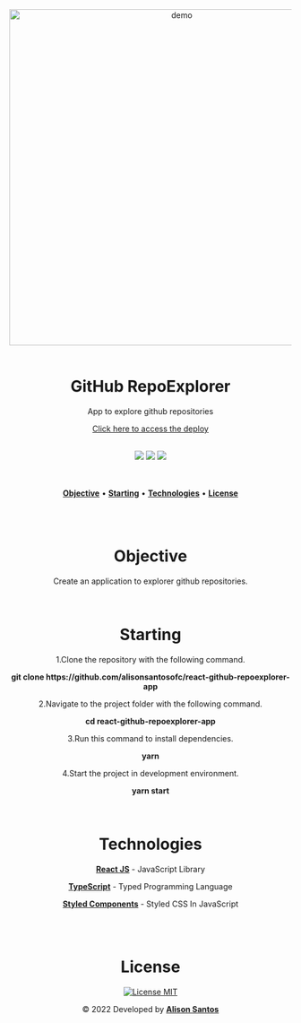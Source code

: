 <div align="center">
  <img src="https://i.ibb.co/2qV87Lt/logo.png" width="600px" alt="demo">
</div>
<br>

<h1 align="center">GitHub RepoExplorer</h1>
<p align="center">App to explore github repositories</p>

<p align="center"><a href="https://githubrepoexplorer.netlify.app/">Click here to access the deploy</a></p>
<br>

<div align="center">
  <span><img src="https://img.shields.io/badge/ReactJS-323330?style=for-the-badge&labelColor=080808&color=00B4FF&logo=react&logoColor=00B4FF"/></span>
  <span><img src="https://img.shields.io/badge/Typescript-323330?style=for-the-badge&labelColor=fafafa&color=1E7CE3&logo=typescript&logoColor=1E7CE3"/></span>
  <span><img src="https://img.shields.io/badge/Styled Components-323330?style=for-the-badge&labelColor=ffffff&color=E96DC9&logo=styledcomponents&logoColor=080808"/></span>
</div>
<br>
<br>

<p align="center">
  <a href="#objective"><b>Objective</b></a> •
  <a href="#starting"><b>Starting</b></a> • 
  <a href="#technologies"><b>Technologies</b></a> • 
  <a href="#license"><b>License</b></a>
</p>
<br>
<br>

<div align="center" id="objective">
  <h1>Objective</h1>
  <p>Create an application to explorer github repositories.</p>
</div>
<br>

<div align="center" id="starting">
  <h1>Starting</h1>
  <p>1.Clone the repository with the following command.</p>
  <p><b>git clone https://github.com/alisonsantosofc/react-github-repoexplorer-app</b></p>

  <p>2.Navigate to the project folder with the following command.</p>
  <p><b>cd react-github-repoexplorer-app</b></p>

  <p>3.Run this command to install dependencies.</p>
  <p><b>yarn</b></p>

  <p>4.Start the project in development environment.</p>
  <p><b>yarn start</b></p>
</div>
<br>

<div align="center" id="technologies">
  <h1>Technologies</h1>

  <p><a href="https://pt-br.reactjs.org/"><b>React JS</b></a> -  JavaScript Library</p>

  <p><a href="https://www.typescriptlang.org/"><b>TypeScript</b></a> - Typed Programming Language</p>

  <p><a href="https://styled-components.com/docs"><b>Styled Components</b></a> - Styled CSS In JavaScript</p>
</div>
<br>

<div align="center" id="license">
  
</div>

<br>
<div align="center" id="autor">
  <h1>License</h1>

  <p>
    <a href="https://opensource.org/licenses/MIT">
      <img src="https://img.shields.io/badge/License-MIT-blue.svg" alt="License MIT">
    </a>
  </p>

  <p>&copy; 2022 Developed by <b><a href="https://alisonsantosofc.github.io/alison-web-developer/">Alison Santos</a></b></p>
</div>
